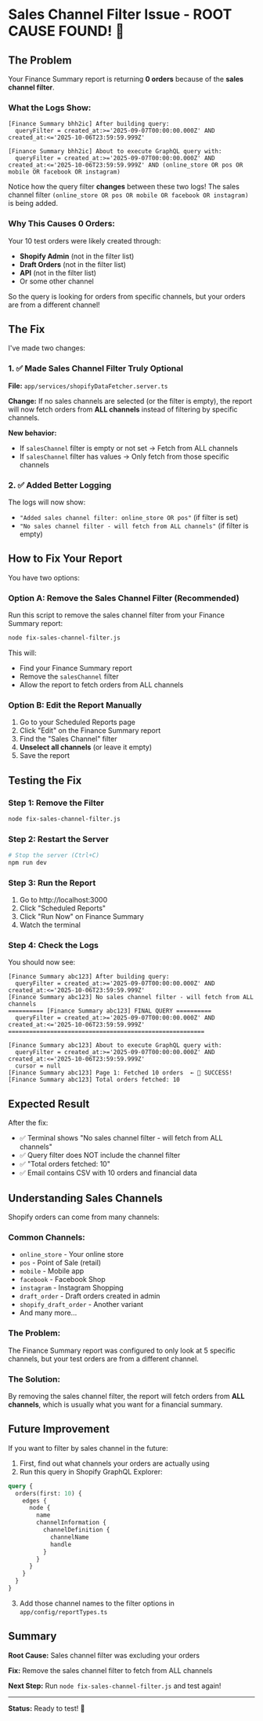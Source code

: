 # Sales Channel Filter Issue - ROOT CAUSE FOUND! 🎯

## The Problem

Your Finance Summary report is returning **0 orders** because of the **sales channel filter**.

### What the Logs Show:

```
[Finance Summary bhh2ic] After building query:
  queryFilter = created_at:>='2025-09-07T00:00:00.000Z' AND created_at:<='2025-10-06T23:59:59.999Z'

[Finance Summary bhh2ic] About to execute GraphQL query with:
  queryFilter = created_at:>='2025-09-07T00:00:00.000Z' AND created_at:<='2025-10-06T23:59:59.999Z' AND (online_store OR pos OR mobile OR facebook OR instagram)
```

Notice how the query filter **changes** between these two logs! The sales channel filter `(online_store OR pos OR mobile OR facebook OR instagram)` is being added.

### Why This Causes 0 Orders:

Your 10 test orders were likely created through:
- **Shopify Admin** (not in the filter list)
- **Draft Orders** (not in the filter list)
- **API** (not in the filter list)
- Or some other channel

So the query is looking for orders from specific channels, but your orders are from a different channel!

## The Fix

I've made two changes:

### 1. ✅ Made Sales Channel Filter Truly Optional

**File:** `app/services/shopifyDataFetcher.server.ts`

**Change:** If no sales channels are selected (or the filter is empty), the report will now fetch orders from **ALL channels** instead of filtering by specific channels.

**New behavior:**
- If `salesChannel` filter is empty or not set → Fetch from ALL channels
- If `salesChannel` filter has values → Only fetch from those specific channels

### 2. ✅ Added Better Logging

The logs will now show:
- `"Added sales channel filter: online_store OR pos"` (if filter is set)
- `"No sales channel filter - will fetch from ALL channels"` (if filter is empty)

## How to Fix Your Report

You have two options:

### Option A: Remove the Sales Channel Filter (Recommended)

Run this script to remove the sales channel filter from your Finance Summary report:

```bash
node fix-sales-channel-filter.js
```

This will:
- Find your Finance Summary report
- Remove the `salesChannel` filter
- Allow the report to fetch orders from ALL channels

### Option B: Edit the Report Manually

1. Go to your Scheduled Reports page
2. Click "Edit" on the Finance Summary report
3. Find the "Sales Channel" filter
4. **Unselect all channels** (or leave it empty)
5. Save the report

## Testing the Fix

### Step 1: Remove the Filter

```bash
node fix-sales-channel-filter.js
```

### Step 2: Restart the Server

```bash
# Stop the server (Ctrl+C)
npm run dev
```

### Step 3: Run the Report

1. Go to http://localhost:3000
2. Click "Scheduled Reports"
3. Click "Run Now" on Finance Summary
4. Watch the terminal

### Step 4: Check the Logs

You should now see:

```
[Finance Summary abc123] After building query:
  queryFilter = created_at:>='2025-09-07T00:00:00.000Z' AND created_at:<='2025-10-06T23:59:59.999Z'
[Finance Summary abc123] No sales channel filter - will fetch from ALL channels
========== [Finance Summary abc123] FINAL QUERY ==========
  queryFilter = created_at:>='2025-09-07T00:00:00.000Z' AND created_at:<='2025-10-06T23:59:59.999Z'
========================================================

[Finance Summary abc123] About to execute GraphQL query with:
  queryFilter = created_at:>='2025-09-07T00:00:00.000Z' AND created_at:<='2025-10-06T23:59:59.999Z'
  cursor = null
[Finance Summary abc123] Page 1: Fetched 10 orders  ← 🎉 SUCCESS!
[Finance Summary abc123] Total orders fetched: 10
```

## Expected Result

After the fix:
- ✅ Terminal shows "No sales channel filter - will fetch from ALL channels"
- ✅ Query filter does NOT include the channel filter
- ✅ "Total orders fetched: 10"
- ✅ Email contains CSV with 10 orders and financial data

## Understanding Sales Channels

Shopify orders can come from many channels:

### Common Channels:
- `online_store` - Your online store
- `pos` - Point of Sale (retail)
- `mobile` - Mobile app
- `facebook` - Facebook Shop
- `instagram` - Instagram Shopping
- `draft_order` - Draft orders created in admin
- `shopify_draft_order` - Another variant
- And many more...

### The Problem:
The Finance Summary report was configured to only look at 5 specific channels, but your test orders are from a different channel.

### The Solution:
By removing the sales channel filter, the report will fetch orders from **ALL channels**, which is usually what you want for a financial summary.

## Future Improvement

If you want to filter by sales channel in the future:

1. First, find out what channels your orders are actually using
2. Run this query in Shopify GraphQL Explorer:

```graphql
query {
  orders(first: 10) {
    edges {
      node {
        name
        channelInformation {
          channelDefinition {
            channelName
            handle
          }
        }
      }
    }
  }
}
```

3. Add those channel names to the filter options in `app/config/reportTypes.ts`

## Summary

**Root Cause:** Sales channel filter was excluding your orders

**Fix:** Remove the sales channel filter to fetch from ALL channels

**Next Step:** Run `node fix-sales-channel-filter.js` and test again!

---

**Status:** Ready to test! 🚀

